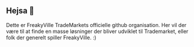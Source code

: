 ## Hejsa 👋

Dette er FreakyVille TradeMarkets officielle github organisation.
Her vil der være til at finde en masse løsninger der bliver udviklet til Trademarket, eller folk der generelt spiller FreakyVille. :)

